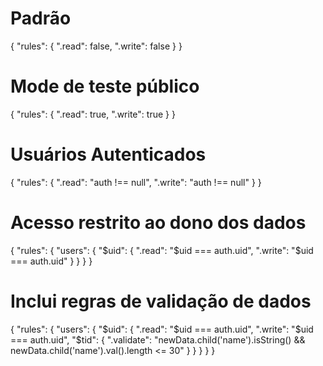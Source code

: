 # Padrão
{
  "rules": {
    ".read": false,
    ".write": false
  }
}

# Mode de teste público
{
  "rules": {
    ".read": true,
    ".write": true
  }
}

# Usuários Autenticados
{
  "rules": {
    ".read": "auth !== null",
    ".write": "auth !== null"
  }
}

# Acesso restrito ao dono dos dados
{
  "rules": {
    "users": {
      "$uid": {
        ".read": "$uid === auth.uid",
    		".write": "$uid === auth.uid"
      }
    }
  }
}

# Inclui regras de validação de dados
{
  "rules": {
    "users": {
      "$uid": {
        ".read": "$uid === auth.uid",
    		".write": "$uid === auth.uid",
        "$tid": {
          ".validate": "newData.child('name').isString() && newData.child('name').val().length <= 30"
        }
      }
    }
  }
}